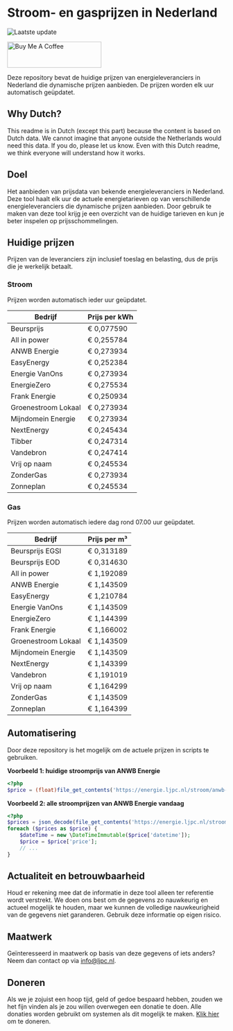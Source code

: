 # Stroom- en gasprijzen in Nederland

![Laatste update](https://img.shields.io/badge/laatste%20update-2024--07--19%2017%3A01%20CET-brightgreen)

<a href="https://www.buymeacoffee.com/Lars-" target="_blank"><img src="https://cdn.buymeacoffee.com/buttons/v2/default-orange.png" alt="Buy Me A Coffee" height="60" style="height: 60px !important;width: 217px !important;" ></a>

Deze repository bevat de huidige prijzen van energieleveranciers in Nederland die dynamische prijzen aanbieden. De prijzen worden elk uur automatisch geüpdatet.

## Why Dutch?

This readme is in Dutch (except this part) because the content is based on Dutch data. We cannot imagine that anyone outside the Netherlands would need this data. If you do, please let us know. Even with this Dutch readme, we think
everyone will understand how it works.

## Doel

Het aanbieden van prijsdata van bekende energieleveranciers in Nederland. Deze tool haalt elk uur de actuele energietarieven op van verschillende energieleveranciers die dynamische prijzen aanbieden. Door gebruik te maken van deze tool
krijg je een overzicht van de huidige tarieven en kun je beter inspelen op prijsschommelingen.

## Huidige prijzen

Prijzen van de leveranciers zijn inclusief toeslag en belasting, dus de prijs die je werkelijk betaalt.

### Stroom

Prijzen worden automatisch ieder uur geüpdatet.

 Bedrijf | Prijs per kWh 
---------|---------------
Beursprijs | € 0,077590
All in power | € 0,255784
ANWB Energie | € 0,273934
EasyEnergy | € 0,252384
Energie VanOns | € 0,273934
EnergieZero | € 0,275534
Frank Energie | € 0,250934
Groenestroom Lokaal | € 0,273934
Mijndomein Energie | € 0,273934
NextEnergy | € 0,245434
Tibber | € 0,247314
Vandebron | € 0,247414
Vrij op naam | € 0,245534
ZonderGas | € 0,273934
Zonneplan | € 0,245534


### Gas

Prijzen worden automatisch iedere dag rond 07.00 uur geüpdatet.

 Bedrijf | Prijs per m³ 
---------|--------------
Beursprijs EGSI | € 0,313189
Beursprijs EOD | € 0,314630
All in power | € 1,192089
ANWB Energie | € 1,143509
EasyEnergy | € 1,210784
Energie VanOns | € 1,143509
EnergieZero | € 1,144399
Frank Energie | € 1,166002
Groenestroom Lokaal | € 1,143509
Mijndomein Energie | € 1,143509
NextEnergy | € 1,143399
Vandebron | € 1,191019
Vrij op naam | € 1,164299
ZonderGas | € 1,143509
Zonneplan | € 1,164399


## Automatisering

Door deze repository is het mogelijk om de actuele prijzen in scripts te gebruiken.

**Voorbeeld 1: huidige stroomprijs van ANWB Energie**

```php
<?php
$price = (float)file_get_contents('https://energie.ljpc.nl/stroom/anwb-energie-nu.txt');

```

**Voorbeeld 2: alle stroomprijzen van ANWB Energie vandaag**

```php
<?php
$prices = json_decode(file_get_contents('https://energie.ljpc.nl/stroom/all-in-power-vandaag.json'),true);
foreach ($prices as $price) {
    $dateTime = new \DateTimeImmutable($price['datetime']);
    $price = $price['price'];
    // ...
}
```

## Actualiteit en betrouwbaarheid

Houd er rekening mee dat de informatie in deze tool alleen ter referentie wordt verstrekt. We doen ons best om de gegevens zo nauwkeurig en actueel mogelijk te houden, maar we kunnen de volledige nauwkeurigheid van de gegevens niet
garanderen. Gebruik deze informatie op eigen risico.

## Maatwerk

Geïnteresseerd in maatwerk op basis van deze gegevens of iets anders? Neem dan contact op
via [info@ljpc.nl](mailto:info@ljpc.nl?subject=Energie%20prijzen).

## Doneren

Als we je zojuist een hoop tijd, geld of gedoe bespaard hebben, zouden we het fijn vinden als je zou willen overwegen een
donatie te doen. Alle donaties worden gebruikt om systemen als dit mogelijk te
maken. [Klik hier](https://www.buymeacoffee.com/Lars-) om te doneren.
